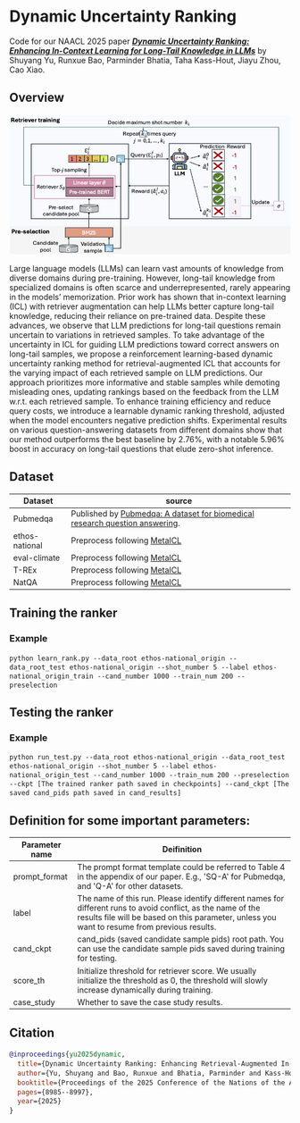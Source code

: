 # Dynamic Uncertainty Ranking
Code for our NAACL 2025 paper [***Dynamic Uncertainty Ranking: Enhancing In-Context Learning for Long-Tail Knowledge in LLMs***]([https://arxiv.org/abs/2410.23605](https://aclanthology.org/anthology-files/pdf/naacl/2025.naacl-long.453.pdf)) by Shuyang Yu, Runxue Bao, Parminder Bhatia, Taha Kass-Hout, Jiayu Zhou, Cao Xiao.

## Overview
![Dynamic Uncertainty Ranking illustration](framework.png)

Large language models (LLMs) can learn vast amounts of knowledge from diverse domains during pre-training. However, long-tail knowledge from specialized domains is often scarce
and underrepresented, rarely appearing in the models’ memorization. Prior work has shown that in-context learning (ICL) with retriever
augmentation can help LLMs better capture long-tail knowledge, reducing their reliance on pre-trained data. Despite these advances, we observe that LLM predictions for long-tail questions remain uncertain to variations in retrieved samples. To take advantage of the uncertainty in ICL for guiding LLM predictions toward correct answers on long-tail samples, we propose a reinforcement learning-based dynamic uncertainty ranking method for retrieval-augmented ICL that accounts for the varying impact of each retrieved sample on LLM predictions. Our approach prioritizes more informative and stable samples while demoting misleading ones, updating rankings based on the feedback from the LLM w.r.t. each retrieved sample. To enhance training efficiency and reduce query costs, we introduce a learnable dynamic ranking threshold, adjusted when the model encounters negative prediction shifts. Experimental results on various question-answering datasets from different domains show that our method outperforms the best baseline by 2.76%, with a notable 5.96% boost in accuracy on long-tail questions that elude zero-shot inference.

## Dataset
|Dataset|source|
--|------------
|Pubmedqa| Published by [Pubmedqa: A dataset for biomedical research question answering](https://arxiv.org/abs/1909.06146).|
|ethos-national|Preprocess following [MetaICL](https://arxiv.org/pdf/2110.15943)|
|eval-climate|Preprocess following [MetaICL](https://arxiv.org/pdf/2110.15943)|
|T-REx|Preprocess following [MetaICL](https://arxiv.org/pdf/2110.15943)|
|NatQA|Preprocess following [MetaICL](https://arxiv.org/pdf/2110.15943)|

## Training the ranker
### Example
```
python learn_rank.py --data_root ethos-national_origin --data_root_test ethos-national_origin --shot_number 5 --label ethos-national_origin_train --cand_number 1000 --train_num 200 --preselection
```

## Testing the ranker

### Example
```
python run_test.py --data_root ethos-national_origin --data_root_test ethos-national_origin --shot_number 5 --label ethos-national_origin_test --cand_number 1000 --train_num 200 --preselection --ckpt [The trained ranker path saved in checkpoints] --cand_ckpt [The saved cand_pids path saved in cand_results]
```



## Definition for some important parameters:
|Parameter name | Deifinition|
| ------------- |------------|
|prompt_format|The prompt format template could be referred to Table 4 in the appendix of our paper. E.g., 'SQ-A' for Pubmedqa, and 'Q-A' for other datasets.|
|label|The name of this run. Please identify different names for different runs to avoid conflict, as the name of the results file will be based on this parameter, unless you want to resume from previous results.|
|cand_ckpt|cand_pids (saved candidate sample pids) root path. You can use the candidate sample pids saved during training for testing.|
|score_th|Initialize threshold for retriever score. We usually initialize the threshold as 0, the threshold will slowly increase dynamically during training.|
|case_study|Whether to save the case study results.|


## Citation

```bibtex
@inproceedings{yu2025dynamic,
  title={Dynamic Uncertainty Ranking: Enhancing Retrieval-Augmented In-Context Learning for Long-Tail Knowledge in LLMs},
  author={Yu, Shuyang and Bao, Runxue and Bhatia, Parminder and Kass-Hout, Taha and Zhou, Jiayu and Xiao, Cao},
  booktitle={Proceedings of the 2025 Conference of the Nations of the Americas Chapter of the Association for Computational Linguistics: Human Language Technologies (Volume 1: Long Papers)},
  pages={8985--8997},
  year={2025}
}
```


